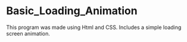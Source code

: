 # Basic_Loading_Animation
This program was made using Html and CSS. Includes a simple loading screen animation. 
